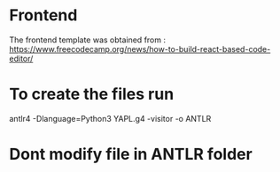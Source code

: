# Frontend

The frontend template was obtained from : 
https://www.freecodecamp.org/news/how-to-build-react-based-code-editor/

 # To create the files run  
 antlr4 -Dlanguage=Python3 YAPL.g4 -visitor -o ANTLR
 # Dont modify file in ANTLR folder
